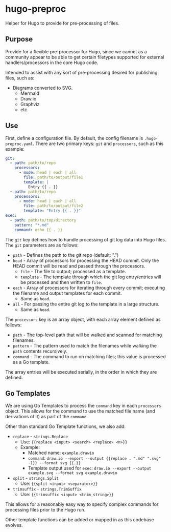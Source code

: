 # hugo-preproc

Helper for Hugo to provide for pre-processing of files.

## Purpose

Provide for a flexible pre-processor for Hugo, since we cannot as a community appear to be able to get certain filetypes supported for external handlers/processors in the core Hugo code.

Intended to assist with any sort of pre-processing desired for publishing files, such as:

* Diagrams converted to SVG.
  * Mermaid
  * Draw.io
  * Graphviz
  * etc.

## Use

First, define a configuration file.  By default, the config filename is `.hugo-preproc.yaml`.  There are two primary keys: `git` and `processors`, such as this example:

``` yaml
git:
  - path: path/to/repo
    processors:
      - mode: head | each | all
        file: path/to/output/file1
        template: |
          Entry {{ . }}
  - path: path/to/repo
    processors:
      - mode: head | each | all
        file: path/to/output/file2
        template: "Entry {{ . }}"
exec:
  - path: path/to/top/directory
    pattern: "*.md"
    command: echo {{ . }}
```

The `git` key defines how to handle processing of git log data into Hugo files.  The `git` parameters are as follows:

* `path` - Defines the path to the git repo (default: ".")
* `head` - Array of processors for processing the HEAD commit. Only the HEAD commit will be read and passed through the processors.
  * `file` - The file to output; processed as a template.
  * `template` - The template through which the git log entry/entries will be processed and then written to `file`.
* `each` - Array of processors for iterating through every commit; executing the filename and output templates for each commit.
  * Same as `head`.
* `all` - For passing the entire git log to the template in a large structure.
  * Same as `head`.

The `processors` key is an array object, with each array element defined as follows:

* `path` - The top-level path that will be walked and scanned for matching filenames.
* `pattern` - The pattern used to match the filenames while walking the `path` contents recursively.
* `command` - The command to run on matching files; this value is processed as a Go template.

The array entries will be executed serially, in the order in which they are defined.

## Go Templates

We are using Go Templates to process the `command` key in each `processors` object.  This allows for the command to use the matched file name (and derivations of it) as part of the `command`.

Other than standard Go Template functions, we also add:

* `replace` - `strings.Replace`
  * Use: `{{replace <input> <search> <replace> <n>}}`
  * Example:
    * Matched name: `example.drawio`
    * `command`: `draw.io --export --output {{replace . ".md" ".svg" -1}} --format svg {{.}}`
    * Template output used for `exec`: `draw.io --export --output example.svg --format svg example.drawio`
* `split` - `strings.Split`
  * Use: `{{split <input> <separator>}}`
* `trimsuffix` - `strings.TrimSuffix`
  * Use: `{{trimsuffix <input> <trim_string>}}`

This allows for a reasonably easy way to specify complex commands for processing files prior to the Hugo run.

Other template functions can be added or mapped in as this codebase evolves.
